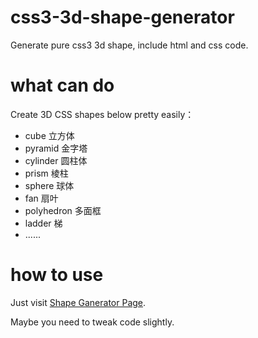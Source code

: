 # css3-3d-shape-generator

Generate pure css3 3d shape, include html and css code.

# what can do

Create 3D CSS shapes below pretty easily：

+ cube 立方体
+ pyramid 金字塔
+ cylinder 圆柱体
+ prism 棱柱
+ sphere 球体
+ fan 扇叶
+ polyhedron 多面框
+ ladder 梯
+ ......

# how to use

Just visit [Shape Ganerator Page](http://tt-cc.cn/css3-3d-shape-generator/).

Maybe you need to tweak code slightly.